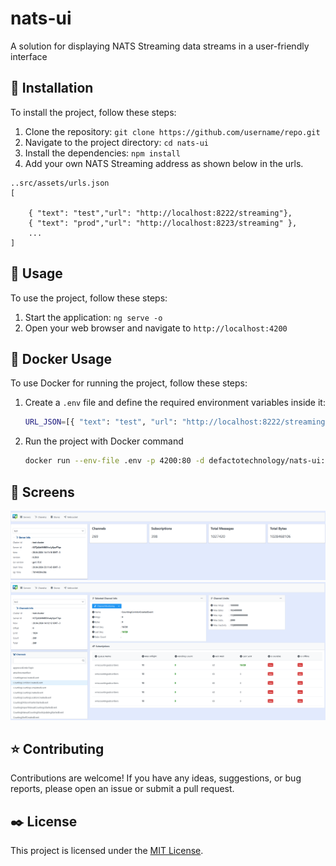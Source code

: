 # nats-ui

A solution for displaying NATS Streaming data streams in a user-friendly interface

## :floppy_disk: Installation

To install the project, follow these steps:

1. Clone the repository: `git clone https://github.com/username/repo.git`
2. Navigate to the project directory: `cd nats-ui`
3. Install the dependencies: `npm install`
4. Add your own NATS Streaming address as shown below in the urls.
```
..src/assets/urls.json
[
    
    { "text": "test","url": "http://localhost:8222/streaming"},
    { "text": "prod","url": "http://localhost:8223/streaming" },
    ...
]
```

## :pencil: Usage

To use the project, follow these steps:

1. Start the application: `ng serve -o`
2. Open your web browser and navigate to `http://localhost:4200`

## :ship: Docker Usage

To use Docker for running the project, follow these steps:

1. Create a `.env` file and define the required environment variables inside it:

     ```bash
    URL_JSON=[{ "text": "test", "url": "http://localhost:8222/streaming" },{ "text": "prod", "url": "http://localhost:8223/streaming" }]
    ```
     
3. Run the project with Docker command

    ```bash
    docker run --env-file .env -p 4200:80 -d defactotechnology/nats-ui:tagname
    ```
## :city_sunset: Screens

![Serverz](screenshot/1.png)
![Serverz](screenshot/3.png)

## :star: Contributing

Contributions are welcome! If you have any ideas, suggestions, or bug reports, please open an issue or submit a pull request.

## :black_nib: License

This project is licensed under the [MIT License](LICENSE).

